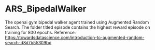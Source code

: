 # ARS_BipedalWalker
The openai gym bipedal walker agent trained using Augmented Random Search. The folder titled episode contains the highest reward episode on training for 800 epochs.
Reference: https://towardsdatascience.com/introduction-to-augmented-random-search-d8d7b55309bd
